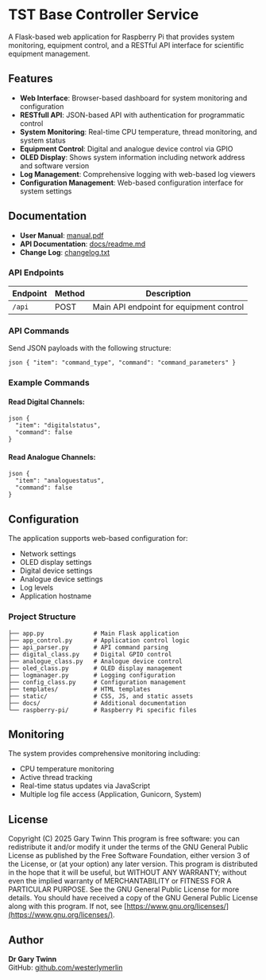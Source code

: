 # TST Base Controller Service

A Flask-based web application for Raspberry Pi that provides system monitoring, equipment control, and a RESTful API interface for scientific equipment management.

## Features

- **Web Interface**: Browser-based dashboard for system monitoring and configuration
- **RESTfull API**: JSON-based API with authentication for programmatic control
- **System Monitoring**: Real-time CPU temperature, thread monitoring, and system status
- **Equipment Control**: Digital and analogue device control via GPIO
- **OLED Display**: Shows system information including network address and software version
- **Log Management**: Comprehensive logging with web-based log viewers
- **Configuration Management**: Web-based configuration interface for system settings

## Documentation
- **User Manual**: [manual.pdf](./manual.pdf)
- **API Documentation**: [docs/readme.md](./docs/readme.md)
- **Change Log**: [changelog.txt](./changelog.txt)


### API Endpoints

| Endpoint | Method | Description |
|----------|--------|-------------|
| `/api` | POST | Main API endpoint for equipment control |



### API Commands

Send JSON payloads with the following structure:
```
json { "item": "command_type", "command": "command_parameters" }
```

### Example Commands


#### Read Digital Channels:
``` 
json {
  "item": "digitalstatus",
  "command": false
}
```
#### Read Analogue Channels:
```
json {
  "item": "analoguestatus", 
  "command": false
}
```
## Configuration
The application supports web-based configuration for:
- Network settings
- OLED display settings
- Digital device settings
- Analogue device settings
- Log levels
- Application hostname

### Project Structure
``` 
├── app.py              # Main Flask application
├── app_control.py      # Application control logic
├── api_parser.py       # API command parsing
├── digital_class.py    # Digital GPIO control
├── analogue_class.py   # Analogue device control
├── oled_class.py       # OLED display management
├── logmanager.py       # Logging configuration
├── config_class.py     # Configuration management
├── templates/          # HTML templates
├── static/             # CSS, JS, and static assets
├── docs/               # Additional documentation
└── raspberry-pi/       # Raspberry Pi specific files
```


## Monitoring
The system provides comprehensive monitoring including:
- CPU temperature monitoring
- Active thread tracking
- Real-time status updates via JavaScript
- Multiple log file access (Application, Gunicorn, System)

## License
Copyright (C) 2025 Gary Twinn
This program is free software: you can redistribute it and/or modify
it under the terms of the GNU General Public License as published by
the Free Software Foundation, either version 3 of the License, or
(at your option) any later version.
This program is distributed in the hope that it will be useful,
but WITHOUT ANY WARRANTY; without even the implied warranty of
MERCHANTABILITY or FITNESS FOR A PARTICULAR PURPOSE. See the
GNU General Public License for more details.
You should have received a copy of the GNU General Public License
along with this program. If not, see [https://www.gnu.org/licenses/](https://www.gnu.org/licenses/).

## Author
**Dr Gary Twinn**  
GitHub: [github.com/westerlymerlin](https://github.com/westerlymerlin)


